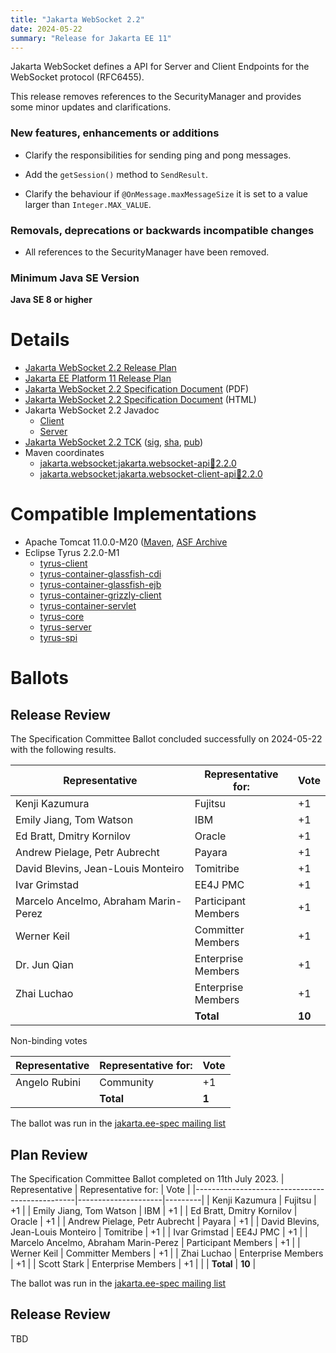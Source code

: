 ```yaml
---
title: "Jakarta WebSocket 2.2"
date: 2024-05-22
summary: "Release for Jakarta EE 11"
---
```

Jakarta WebSocket defines a API for Server and Client Endpoints for the WebSocket protocol (RFC6455).

This release removes references to the SecurityManager and provides some minor updates and clarifications.


### New features, enhancements or additions
* Clarify the responsibilities for sending ping and pong messages.

* Add the `getSession()` method to `SendResult`.

* Clarify the behaviour if `@OnMessage.maxMessageSize` it is set to a value larger than `Integer.MAX_VALUE`.

### Removals, deprecations or backwards incompatible changes
* All references to the SecurityManager have been removed.

### Minimum Java SE Version
**Java SE 8 or higher**

# Details
* [Jakarta WebSocket 2.2 Release Plan](https://projects.eclipse.org/projects/ee4j.websocket/releases/2.2.0/plan)
* [Jakarta EE Platform 11 Release Plan](https://jakartaee.github.io/platform/jakartaee11/JakartaEE11ReleasePlan)
* [Jakarta WebSocket 2.2 Specification Document](./jakarta-websocket-spec-2.2.pdf) (PDF)
* [Jakarta WebSocket 2.2 Specification Document](./jakarta-websocket-spec-2.2.html) (HTML)
* Jakarta WebSocket 2.2 Javadoc
    * [Client](./apidocs/client)
    * [Server](./apidocs/server)
* [Jakarta WebSocket 2.2 TCK](https://download.eclipse.org/jakartaee/websocket/2.2/jakarta-websocket-tck-2.2.0.zip) ([sig](https://download.eclipse.org/jakartaee/websocket/2.2/jakarta-websocket-tck-2.2.0.zip.sig), [sha](https://download.eclipse.org/jakartaee/websocket/2.2/jakarta-websocket-tck-2.2.0.zip.sha256), [pub](https://jakarta.ee/specifications/jakartaee-spec-committee.pub))
* Maven coordinates
    * [jakarta.websocket:jakarta.websocket-api:jar:2.2.0](https://central.sonatype.com/artifact/jakarta.websocket/jakarta.websocket-api/2.2.0/jar)
    * [jakarta.websocket:jakarta.websocket-client-api:jar:2.2.0](https://central.sonatype.com/artifact/jakarta.websocket/jakarta.websocket-client-api/2.2.0/jar)

# Compatible Implementations

* Apache Tomcat 11.0.0-M20 ([Maven](https://repo1.maven.org/maven2/org/apache/tomcat/tomcat/11.0.0-M20/tomcat-11.0.0-M20.tar.gz), [ASF Archive](https://archive.apache.org/dist/tomcat/tomcat-11/v11.0.0-M20/)
* Eclipse Tyrus 2.2.0-M1
    * [tyrus-client](https://jakarta.oss.sonatype.org/content/repositories/staging/org/glassfish/tyrus/tyrus-client/2.2.0-M1/tyrus-client-2.2.0-M1.jar)
    * [tyrus-container-glassfish-cdi](https://jakarta.oss.sonatype.org/content/repositories/staging/org/glassfish/tyrus/tyrus-container-glassfish-cdi/2.2.0-M1/tyrus-container-glassfish-cdi-2.2.0-M1.jar)
    * [tyrus-container-glassfish-ejb](https://jakarta.oss.sonatype.org/content/repositories/staging/org/glassfish/tyrus/tyrus-container-glassfish-ejb/2.1.0-M3/tyrus-container-glassfish-ejb-2.2.0-M1.jar)
    * [tyrus-container-grizzly-client](https://jakarta.oss.sonatype.org/content/repositories/staging/org/glassfish/tyrus/tyrus-container-grizzly-client/2.2.0-M1/tyrus-container-grizzly-client-2.2.0-M1.jar)
    * [tyrus-container-servlet](https://jakarta.oss.sonatype.org/content/repositories/staging/org/glassfish/tyrus/tyrus-container-servlet/2.2.0-M1/tyrus-container-servlet-2.2.0-M1.jar)
    * [tyrus-core](https://jakarta.oss.sonatype.org/content/repositories/staging/org/glassfish/tyrus/tyrus-core/2.2.0-M1/tyrus-core-2.2.0-M1.jar)
    * [tyrus-server](https://jakarta.oss.sonatype.org/content/repositories/staging/org/glassfish/tyrus/tyrus-server/2.2.0-M1/tyrus-server-2.2.0-M1.jar)
    * [tyrus-spi](https://jakarta.oss.sonatype.org/content/repositories/staging/org/glassfish/tyrus/tyrus-spi/2.2.0-M1/tyrus-spi-2.2.0-M1.jar)

# Ballots
## Release Review

The Specification Committee Ballot concluded successfully on 2024-05-22 with the following results.

| Representative                                 | Representative for: |  Vote   |
|------------------------------------------------|---------------------|---------|
| Kenji Kazumura                                 | Fujitsu             |   +1    |
| Emily Jiang, Tom Watson                        | IBM                 |   +1    |
| Ed Bratt, Dmitry Kornilov                      | Oracle              |   +1    |
| Andrew Pielage, Petr Aubrecht                  | Payara              |   +1    |
| David Blevins, Jean-Louis Monteiro             | Tomitribe           |   +1    |
| Ivar Grimstad                                  | EE4J PMC            |   +1    |
| Marcelo Ancelmo, Abraham Marin-Perez           | Participant Members |   +1    |
| Werner Keil                                    | Committer Members   |   +1    |
| Dr. Jun Qian                                   | Enterprise Members  |   +1    |
| Zhai Luchao                                    | Enterprise Members  |   +1    |
|                                                | **Total**           |  **10** |

Non-binding votes

| Representative                                 | Representative for: |  Vote   |
|------------------------------------------------|---------------------|---------|
| Angelo Rubini                                  | Community           |   +1    |
|                                                | **Total**           |  **1**  |

The ballot was run in the [jakarta.ee-spec mailing list](https://www.eclipse.org/lists/jakarta.ee-spec/msg03357.html)

## Plan Review

The Specification Committee Ballot completed on 11th July 2023.
| Representative                                 | Representative for: |  Vote   |
|------------------------------------------------|---------------------|---------|
| Kenji Kazumura                                 | Fujitsu             |   +1    |
| Emily Jiang, Tom Watson                        | IBM                 |   +1    |
| Ed Bratt, Dmitry Kornilov                      | Oracle              |   +1    |
| Andrew Pielage, Petr Aubrecht                  | Payara              |   +1    |
| David Blevins, Jean-Louis Monteiro             | Tomitribe           |   +1    |
| Ivar Grimstad                                  | EE4J PMC            |   +1    |
| Marcelo Ancelmo, Abraham Marin-Perez           | Participant Members |   +1    |
| Werner Keil                                    | Committer Members   |   +1    |
| Zhai Luchao                                    | Enterprise Members  |   +1    |
| Scott Stark                                    | Enterprise Members  |   +1    |
|                                                | **Total**           | **10**  |


The ballot was run in the [jakarta.ee-spec mailing list](https://www.eclipse.org/lists/jakarta.ee-spec/msg02948.html)

## Release Review
TBD
